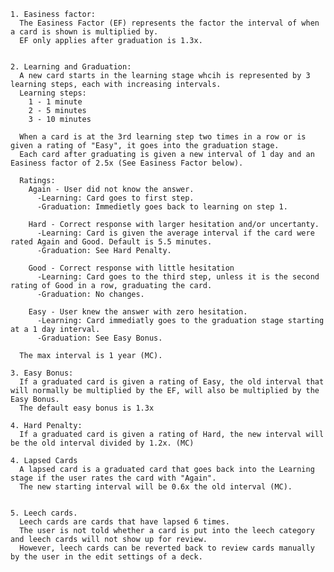 
    1. Easiness factor:
      The Easiness Factor (EF) represents the factor the interval of when a card is shown is multiplied by. 
      EF only applies after graduation is 1.3x.


    2. Learning and Graduation:
      A new card starts in the learning stage whcih is represented by 3 learning steps, each with increasing intervals.
      Learning steps:
        1 - 1 minute
        2 - 5 minutes
        3 - 10 minutes

      When a card is at the 3rd learning step two times in a row or is given a rating of "Easy", it goes into the graduation stage.
      Each card after graduating is given a new interval of 1 day and an Easiness factor of 2.5x (See Easiness Factor below).

      Ratings:
        Again - User did not know the answer.
          -Learning: Card goes to first step.
          -Graduation: Immedietly goes back to learning on step 1.

        Hard - Correct response with larger hesitation and/or uncertanty.
          -Learning: Card is given the average interval if the card were rated Again and Good. Default is 5.5 minutes.
          -Graduation: See Hard Penalty. 

        Good - Correct response with little hesitation
          -Learning: Card goes to the third step, unless it is the second rating of Good in a row, graduating the card.
          -Graduation: No changes.

        Easy - User knew the answer with zero hesitation.
          -Learning: Card immediatly goes to the graduation stage starting at a 1 day interval.
          -Graduation: See Easy Bonus.

      The max interval is 1 year (MC).

    3. Easy Bonus:
      If a graduated card is given a rating of Easy, the old interval that will normally be multiplied by the EF, will also be multiplied by the Easy Bonus.
      The default easy bonus is 1.3x
    
    4. Hard Penalty:
      If a graduated card is given a rating of Hard, the new interval will be the old interval divided by 1.2x. (MC)

    4. Lapsed Cards
      A lapsed card is a graduated card that goes back into the Learning stage if the user rates the card with "Again".
      The new starting interval will be 0.6x the old interval (MC).
      

    5. Leech cards.
      Leech cards are cards that have lapsed 6 times.
      The user is not told whether a card is put into the leech category and leech cards will not show up for review.
      However, leech cards can be reverted back to review cards manually by the user in the edit settings of a deck.
